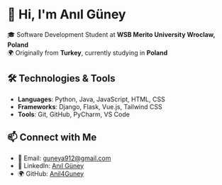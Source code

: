 # 👋 Hi, I'm Anıl Güney  

🎓 Software Development Student at **WSB Merito University Wroclaw, Poland**  
🌍 Originally from **Turkey**, currently studying in **Poland**  

## 🛠️ Technologies & Tools  
- **Languages**: Python, Java, JavaScript, HTML, CSS  
- **Frameworks**: Django, Flask, Vue.js, Tailwind CSS  
- **Tools**: Git, GitHub, PyCharm, VS Code  

## 📫 Connect with Me  
- 📧 Email: [guneya912@gmail.com](mailto:guneya912@gmail.com)  
- 💼 LinkedIn: [Anıl Güney](https://www.linkedin.com/in/anil-güney-6a4651270)  
- 🌍 GitHub: [Anil4Guney](https://github.com/Anil4Guney) 

<!---
Anil4Guney/Anil4Guney is a ✨ special ✨ repository because its `README.md` (this file) appears on your GitHub profile.
You can click the Preview link to take a look at your changes.
--->
